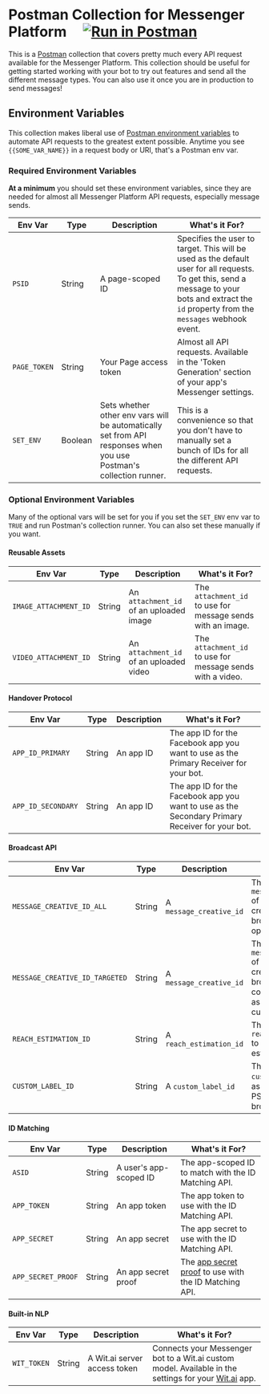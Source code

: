 # Postman Collection for Messenger Platform &nbsp;&nbsp;&nbsp; [![Run in Postman](https://run.pstmn.io/button.svg)](https://app.getpostman.com/run-collection/a760368515fa96cedcb6)

This is a [Postman](https://getpostman.com) collection that covers pretty much every API request available for the Messenger Platform. This collection should be useful for getting started working with your bot to try out features and send all the different message types. You can also use it once you are in production to send messages!

## Environment Variables

This collection makes liberal use of [Postman environment variables](https://www.getpostman.com/docs/postman/environments_and_globals/manage_environments) to automate API requests to the greatest extent possible. Anytime you see `{{SOME_VAR_NAME}}` in a request body or URI, that's a Postman env var.

### Required Environment Variables

**At a minimum** you should set these environment variables, since they are needed for almost all Messenger Platform API requests, especially message sends.

| **Env Var** | **Type** | **Description** | **What's it For?** |
| ----------- | -------- | --------------- | ------------------ |
| `PSID` | String | A page-scoped ID | Specifies the user to target. This will be used as the default user for all requests. To get this, send a message to your bots and extract the `id` property from the `messages` webhook event. |
| `PAGE_TOKEN` | String | Your Page access token  | Almost all API requests. Available in the 'Token Generation' section of your app's Messenger settings. |
| `SET_ENV`| Boolean | Sets whether other env vars will be automatically set from API responses when you use Postman's collection runner. | This is a convenience so that you don't have to manually set a bunch of IDs for all the different API requests. |

### Optional Environment Variables

Many of the optional vars will be set for you if you set the `SET_ENV` env var to `TRUE` and run Postman's collection runner. You can also set these manually if you want.

#### Reusable Assets

| **Env Var** | **Type** | **Description** | **What's it For?** |
| ----------- | -------- | --------------- | ------------------ |
| `IMAGE_ATTACHMENT_ID` | String | An `attachment_id` of an uploaded image | The `attachment_id` to use for message sends with an image. |
| `VIDEO_ATTACHMENT_ID` | String | An `attachment_id` of an uploaded video | The `attachment_id` to use for message sends with a video. |

#### Handover Protocol

| **Env Var** | **Type** | **Description** | **What's it For?** |
| ----------- | -------- | --------------- | ------------------ |
| `APP_ID_PRIMARY` | String | An app ID | The app ID for the Facebook app you want to use as the Primary Receiver for your bot. |
| `APP_ID_SECONDARY` | String | An app ID | The app ID for the Facebook app you want to use as the Secondary Primary Receiver for your bot. |

#### Broadcast API

| **Env Var** | **Type** | **Description** | **What's it For?** |
| ----------- | -------- | --------------- | ------------------ |
| `MESSAGE_CREATIVE_ID_ALL` | String | A `message_creative_id` | The `message_creative_id` of a message creative to broadcast to all open conversations. |
| `MESSAGE_CREATIVE_ID_TARGETED` | String | A `message_creative_id` | The `message_creative_id` of a message creative to broadcast to open conversations associated with a custom label. |
| `REACH_ESTIMATION_ID` | String | A `reach_estimation_id` | The `reach_estimation_id` to start a reach estimation for. |
| `CUSTOM_LABEL_ID` | String | A `custom_label_id` | The `custom_label_id` to associate with PSIDs or to target a broadcast to.  |

#### ID Matching

| **Env Var** | **Type** | **Description** | **What's it For?** |
| ----------- | -------- | --------------- | ------------------ |
| `ASID`  | String | A user's app-scoped ID | The app-scoped ID to match with the ID Matching API. |
| `APP_TOKEN` | String | An app token | The app token to use with the ID Matching API. |
| `APP_SECRET` | String | An app secret | The app secret to use with the ID Matching API. |
| `APP_SECRET_PROOF` | String | An app secret proof | The [app secret proof](https://developers.facebook.com/docs/graph-api/securing-requests#appsecret_proof) to use with the ID Matching API. |

#### Built-in NLP

| **Env Var** | **Type** | **Description** | **What's it For?** |
| ----------- | -------- | --------------- | ------------------ |
| `WIT_TOKEN` | String | A Wit.ai server access token | Connects your Messenger bot to a Wit.ai custom model. Available in the settings for your [Wit.ai](https://wit.ai/) app. |

